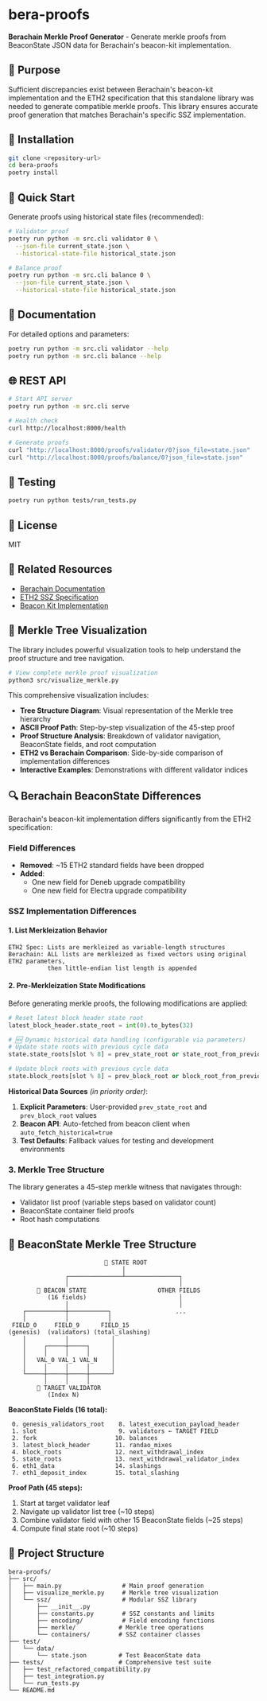 # bera-proofs

**Berachain Merkle Proof Generator** - Generate merkle proofs from BeaconState JSON data for Berachain's beacon-kit implementation.

## 🎯 Purpose

Sufficient discrepancies exist between Berachain's beacon-kit implementation and the ETH2 specification that this standalone library was needed to generate compatible merkle proofs. This library ensures accurate proof generation that matches Berachain's specific SSZ implementation.

## 🔧 Installation

```bash
git clone <repository-url>
cd bera-proofs
poetry install
```

## 🚀 Quick Start

Generate proofs using historical state files (recommended):

```bash
# Validator proof
poetry run python -m src.cli validator 0 \
  --json-file current_state.json \
  --historical-state-file historical_state.json

# Balance proof  
poetry run python -m src.cli balance 0 \
  --json-file current_state.json \
  --historical-state-file historical_state.json
```

## 📖 Documentation

For detailed options and parameters:

```bash
poetry run python -m src.cli validator --help
poetry run python -m src.cli balance --help
```

## 🌐 REST API

```bash
# Start API server
poetry run python -m src.cli serve

# Health check
curl http://localhost:8000/health

# Generate proofs
curl "http://localhost:8000/proofs/validator/0?json_file=state.json"
curl "http://localhost:8000/proofs/balance/0?json_file=state.json"
```

## 🧪 Testing

```bash
poetry run python tests/run_tests.py
```

## 📄 License

MIT

## 🔗 Related Resources

- [Berachain Documentation](https://docs.berachain.com/)
- [ETH2 SSZ Specification](https://github.com/ethereum/consensus-specs/blob/dev/ssz/simple-serialize.md)
- [Beacon Kit Implementation](https://github.com/berachain/beacon-kit)

## 🌳 Merkle Tree Visualization

The library includes powerful visualization tools to help understand the proof structure and tree navigation.

```bash
# View complete merkle proof visualization
python3 src/visualize_merkle.py
```

This comprehensive visualization includes:
- **Tree Structure Diagram**: Visual representation of the Merkle tree hierarchy
- **ASCII Proof Path**: Step-by-step visualization of the 45-step proof
- **Proof Structure Analysis**: Breakdown of validator navigation, BeaconState fields, and root computation
- **ETH2 vs Berachain Comparison**: Side-by-side comparison of implementation differences
- **Interactive Examples**: Demonstrations with different validator indices

## 🔍 Berachain BeaconState Differences

Berachain's beacon-kit implementation differs significantly from the ETH2 specification:

### Field Differences
- **Removed**: ~15 ETH2 standard fields have been dropped
- **Added**: 
  - One new field for Deneb upgrade compatibility
  - One new field for Electra upgrade compatibility

### SSZ Implementation Differences

#### 1. **List Merkleization Behavior**
```
ETH2 Spec: Lists are merkleized as variable-length structures
Berachain: ALL lists are merkleized as fixed vectors using original ETH2 parameters,
           then little-endian list length is appended
```

#### 2. **Pre-Merkleization State Modifications**
Before generating merkle proofs, the following modifications are applied:

```python
# Reset latest block header state root
latest_block_header.state_root = int(0).to_bytes(32)

# 🆕 Dynamic historical data handling (configurable via parameters)
# Update state roots with previous cycle data
state.state_roots[slot % 8] = prev_state_root or state_root_from_previous_cycle(slot - 8)

# Update block roots with previous cycle data  
state.block_roots[slot % 8] = prev_block_root or block_root_from_previous_cycle(slot - 8)
```

**Historical Data Sources** *(in priority order)*:
1. **Explicit Parameters**: User-provided `prev_state_root` and `prev_block_root` values
2. **Beacon API**: Auto-fetched from beacon client when `auto_fetch_historical=true`
3. **Test Defaults**: Fallback values for testing and development environments

### 3. **Merkle Tree Structure**
The library generates a 45-step merkle witness that navigates through:
- Validator list proof (variable steps based on validator count)
- BeaconState container field proofs
- Root hash computations

## 🌳 BeaconState Merkle Tree Structure

```
                           🏁 STATE ROOT
                                │
                ┌───────────────┴───────────────┐
                │                               │
        🌿 BEACON STATE                    OTHER FIELDS
           (16 fields)                          │
                │                               │
    ┌───────────┼───────────┐                  ...
    │           │           │
 FIELD_0     FIELD_9      FIELD_15
(genesis)  (validators) (total_slashing)
    │           │            │
    │     ┌─────┼─────┐      │
    │     │     │     │      │
    │   VAL_0 VAL_1 VAL_N    │
    │     │     │     │      │
    └─────┼─────┼─────┼──────┘
          │     │     │
        🎯 TARGET VALIDATOR
           (Index N)
```

**BeaconState Fields (16 total):**
```
 0. genesis_validators_root    8. latest_execution_payload_header
 1. slot                       9. validators ← TARGET FIELD
 2. fork                      10. balances
 3. latest_block_header       11. randao_mixes
 4. block_roots               12. next_withdrawal_index
 5. state_roots               13. next_withdrawal_validator_index
 6. eth1_data                 14. slashings
 7. eth1_deposit_index        15. total_slashing
```

**Proof Path (45 steps):**
1. Start at target validator leaf
2. Navigate up validator list tree (~10 steps)
3. Combine validator field with other 15 BeaconState fields (~25 steps)
4. Compute final state root (~10 steps)

## 📁 Project Structure

```
bera-proofs/
├── src/
│   ├── main.py                 # Main proof generation
│   ├── visualize_merkle.py     # Merkle tree visualization
│   └── ssz/                    # Modular SSZ library
│       ├── __init__.py
│       ├── constants.py        # SSZ constants and limits
│       ├── encoding/           # Field encoding functions
│       ├── merkle/            # Merkle tree operations
│       └── containers/        # SSZ container classes
├── test/
│   └── data/
│       └── state.json         # Test BeaconState data
├── tests/                     # Comprehensive test suite
│   ├── test_refactored_compatibility.py
│   ├── test_integration.py
│   └── run_tests.py
└── README.md
